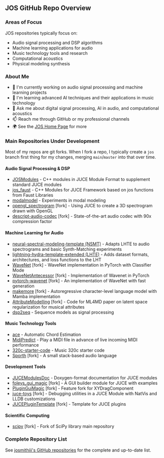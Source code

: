 ## JOS GitHub Repo Overview

### Areas of Focus

JOS repositories typically focus on:
- Audio signal processing and DSP algorithms
- Machine learning applications for audio
- Music technology tools and research
- Computational acoustics
- Physical modeling synthesis

### About Me

- 🔭 I'm currently working on audio signal processing and machine learning projects
- 🌱 I'm learning advanced AI techniques and their applications in music technology
- 💬 Ask me about digital signal processing, AI in audio, and computational acoustics
- 📫 Reach me through GitHub or my professional channels
- 🌍 See the [JOS Home Page](https://ccrma.stanford.edu/~jos/) for more


### Main Repositories Under Development

Most of my repos are git forks. When I fork a repo, I typically create
a `jos` branch first thing for my changes, merging `main`/`master`
into that over time.

#### Audio Signal Processing & DSP
- [JOSModules](https://github.com/josmithiii/JOSModules) - C++ modules in JUCE Module Format to supplement standard JUCE modules
- [jos_faust](https://github.com/josmithiii/jos_faust) - C++ Modules for JUCE Framework based on jos functions from Faust Libraries
- [modalmodel](https://github.com/josmithiii/modalmodel) - Experiments in modal modeling
- [opengl_spectrogram](https://github.com/josmithiii/opengl_spectrogram) [fork] - Using JUCE to create a 3D spectrogram drawn with OpenGL
- [descript-audio-codec](https://github.com/josmithiii/descript-audio-codec) [fork] - State-of-the-art audio codec with 90x compression factor

#### Machine Learning for Audio
- [neural-spectral-modeling-template (NSMT)](https://github.com/josmithiii/neural-spectral-modeling-template.git) - Adapts LHTE to audio spectrograms and basic Synth-Matching experiments
- [lightning-hydra-template-extended (LHTE)](https://github.com/josmithiii/lightning-hydra-template-extended.git) - Adds dataset formats, architectures, and loss functions to the LHT
- [WaveNet](https://github.com/josmithiii/WaveNet) [fork] - WaveNet implementation in PyTorch with Classifier Mode
- [WaveNetAntecessor](https://github.com/josmithiii/WaveNetAntecessor) [fork] - Implementation of Wavenet in PyTorch
- [pytorch-wavenet](https://github.com/josmithiii/pytorch-wavenet) [fork] - An implementation of WaveNet with fast generation
- [makemore](https://github.com/josmithiii/makemore) [fork] - Autoregressive character-level language model with Mamba implementation
- [AttributeModelling](https://github.com/josmithiii/AttributeModelling) [fork] - Code for ML4MD paper on latent space regularization for musical attributes
- [dsp2seq](https://github.com/josmithiii/dsp2seq) - Sequence models as signal processing

#### Music Technology Tools
- [ace](https://github.com/josmithiii/ace) - Automatic Chord Estimation
- [MidiPredict](https://github.com/josmithiii/MidiPredict) - Play a MIDI file in advance of live incoming MIDI performance
- [320c-starter-code](https://github.com/josmithiii/320c-starter-code) - Music 320c starter code
- [Sporth](https://github.com/josmithiii/Sporth) [fork] - A small stack-based audio language

#### Development Tools
- [JUCEModulesDoc](https://github.com/josmithiii/JUCEModulesDoc) - Doxygen-format documentation for JUCE modules
- [foleys_gui_magic](https://github.com/josmithiii/foleys_gui_magic) [fork] - A GUI builder module for JUCE with examples
- [PluginGuiMagic](https://github.com/josmithiii/PluginGuiMagic) [fork] - Feature fork for XYDragComponent
- [juce-toys](https://github.com/josmithiii/juce-toys) [fork] - Debugging utilities in a JUCE Module with NatVis and LLDB customizations
- [JUCEPluginTemplate](https://github.com/josmithiii/JUCEPluginTemplate) [fork] - Template for JUCE plugins

#### Scientific Computing
- [scipy](https://github.com/josmithiii/scipy) [fork] - Fork of SciPy library main repository

### Complete Repository List

See [josmithiii's GitHub repositories](https://github.com/josmithiii?tab=repositories) for the complete and up-to-date list.

<!--
**josmithiii/josmithiii** is a ✨ _special_ ✨ repository because its `README.md` (this file) appears on your GitHub profile.

Here are some ideas to get you started:

- 🔭 I'm currently working on ...
- 🌱 I'm currently learning ...
- 👯 I'm looking to collaborate on ...
- 🤔 I'm looking for help with ...
- 💬 Ask me about ...
- 📫 How to reach me: ...
- 😄 Pronouns: ...
- ⚡ Fun fact: ...
-->
